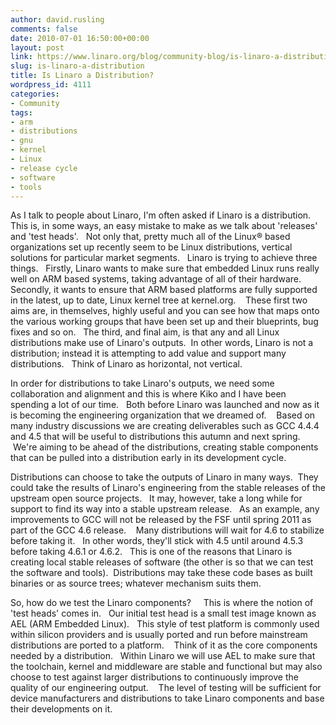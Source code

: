 ```yaml
---
author: david.rusling
comments: false
date: 2010-07-01 16:50:00+00:00
layout: post
link: https://www.linaro.org/blog/community-blog/is-linaro-a-distribution/
slug: is-linaro-a-distribution
title: Is Linaro a Distribution?
wordpress_id: 4111
categories:
- Community
tags:
- arm
- distributions
- gnu
- kernel
- Linux
- release cycle
- software
- tools
---
```


As I talk to people about Linaro, I'm often asked if Linaro is a distribution.   This is, in some ways, an easy mistake to make as we talk about 'releases' and 'test heads'.   Not only that, pretty much all of the Linux® based organizations set up recently seem to be Linux distributions, vertical solutions for particular market segments.   Linaro is trying to achieve three things.   Firstly, Linaro wants to make sure that embedded Linux runs really well on ARM based systems, taking advantage of all of their hardware.   Secondly, it wants to ensure that ARM based platforms are fully supported in the latest, up to date, Linux kernel tree at kernel.org.    These first two aims are, in themselves, highly useful and you can see how that maps onto the various working groups that have been set up and their blueprints, bug fixes and so on.   The third, and final aim, is that any and all Linux distributions make use of Linaro's outputs.  In other words, Linaro is not a distribution; instead it is attempting to add value and support many distributions.   Think of Linaro as horizontal, not vertical.

In order for distributions to take Linaro's outputs, we need some collaboration and alignment and this is where Kiko and I have been spending a lot of our time.   Both before Linaro was launched and now as it is becoming the engineering organization that we dreamed of.    Based on many industry discussions we are creating deliverables such as GCC 4.4.4 and 4.5 that will be useful to distributions this autumn and next spring.    We're aiming to be ahead of the distributions, creating stable components that can be pulled into a distribution early in its development cycle.

<!-- more -->

Distributions can choose to take the outputs of Linaro in many ways.  They could take the results of Linaro's engineering from the stable releases of the upstream open source projects.   It may, however, take a long while for support to find its way into a stable upstream release.   As an example, any improvements to GCC will not be released by the FSF until spring 2011 as part of the GCC 4.6 release.    Many distributions will wait for 4.6 to stabilize before taking it.   In other words, they'll stick with 4.5 until around 4.5.3 before taking 4.6.1 or 4.6.2.   This is one of the reasons that Linaro is creating local stable releases of software (the other is so that we can test the software and tools).  Distributions may take these code bases as built binaries or as source trees; whatever mechanism suits them.

So, how do we test the Linaro components?     This is where the notion of 'test heads' comes in.   Our initial test head is a small test image known as AEL (ARM Embedded Linux).   This style of test platform is commonly used within silicon providers and is usually ported and run before mainstream distributions are ported to a platform.    Think of it as the core components needed by a distribution.   Within Linaro we will use AEL to make sure that the toolchain, kernel and middleware are stable and functional but may also choose to test against larger distributions to continuously improve the quality of our engineering output.    The level of testing will be sufficient for device manufacturers and distributions to take Linaro components and base their developments on it.
